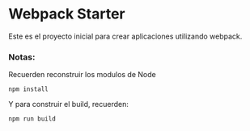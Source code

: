 # Webpack Starter

Este es el proyecto inicial para crear aplicaciones utilizando webpack.

### Notas: 

Recuerden reconstruir los modulos de Node
``` 
npm install 
```
Y para construir el build, recuerden:

```
npm run build
```